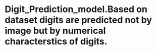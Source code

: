 # Digit_Prediction_model.Based on dataset digits are predicted not by image but by numerical characterstics of digits.
